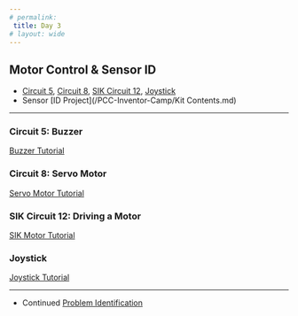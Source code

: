 ```yaml
---
# permalink: 
 title: Day 3
# layout: wide
---
```


## Motor Control & Sensor ID

- [Circuit 5](#Circuit-5), [Circuit 8](#Circuit-8), [SIK Circuit 12](#Circuit-12), [Joystick](#Joystick)
- Sensor [ID Project](/PCC-Inventor-Camp/Kit Contents.md)
---------------------------------

<a name="Circuit-5"></a>
### Circuit 5: Buzzer
[Buzzer Tutorial](https://learn.sparkfun.com/tutorials/activity-guide-for-sparkfun-tinker-kit/circuit-5-buzzer)

<a name="Circuit-8"></a>
### Circuit 8: Servo Motor
[Servo Motor Tutorial](https://learn.sparkfun.com/tutorials/activity-guide-for-sparkfun-tinker-kit/circuit-8-servo-motors) 

<a name="Circuit-12"></a>
### SIK Circuit 12: Driving a Motor
[SIK Motor Tutorial](https://learn.sparkfun.com/tutorials/sik-experiment-guide-for-arduino---v33/experiment-12-driving-a-motor)

<a name="Joystick"></a>
### Joystick

[Joystick Tutorial](https://www.brainy-bits.com/arduino-joystick-tutorial/)

------------------------------
- Continued [Problem Identification](/assets/html/Problems-D2.html)